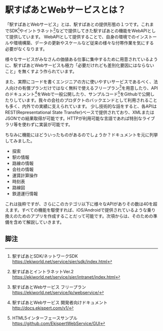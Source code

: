 # 駅すぱあとWebサービスとは？

「駅すぱあとWebサービス」とは、駅すぱあとの提供形態の１つです。これまでSDK[^1]やイントラネット[^2]などで提供してきた駅すぱあとの機能をWebAPIとして提供しています。
WebAPIとして提供することで、自身の環境でのインストールや環境構築、データの更新やスケールなど従来の様々な付帯作業を気にする必要がなくなります。

様々なサービスがみなさんの価値ある仕事に集中するために用意されているように、駅すぱあとWebサービスも極力「必要だけれども差別化要因にはならないこと」を無くすよう作られています。

また、実際にコードを書くエンジニアの方に使いやすいサービスであるべく、法人向けの有償プランだけではなく無料で使えるフリープラン[^3]を用意したり、APIのドキュメント[^4]をWebで一般公開したり、サンプルコード[^5]をGithubで公開したりしています。我々の会社のプロダクトのバックエンドとして利用されることも多く、内外での実績に支えられています。
少し技術的な話をすると、各APIはREST(Representational State Transfer)ベースで提供されており、XMLまたはJSONでの結果取得が可能です。HTTPが利用可能な言語であれば特別なライブラリ等を使わずに実装が可能です。

ちなみに機能にはどういったものがあるのでしょうか？ドキュメントを元に列挙してみました。

* 探索
* 駅の情報
* 路線の情報
* 会社の情報
* 運賃計算操作
* 時刻表
* 路線図
* 鉄道運行情報

これは抜粋ですが、さらにこのカテゴリ以下に様々なAPIがありその数は40を超えます。すべての機能を駆使すれば、iOS/Androidで提供されているような乗り換えのためのアプリを作成することだって可能です。次項からは、そのための準備を含めて解説していきます。

## 脚注

[^1]: 駅すぱあとSDK/ネットワークSDK https://ekiworld.net/service/sier/sdk/index.html
[^2]: 駅すぱあとイントラネットVer.2 https://ekiworld.net/service/sier/intranet/index.html
[^3]: 駅すぱあとWebサービス フリープラン https://ekiworld.net/service/lp/webservice/
[^4]: 駅すぱあとWebサービス 開発者向けドキュメント http://docs.ekispert.com/v1/
[^5]: HTML5インターフェースサンプル https://github.com/EkispertWebService/GUI
